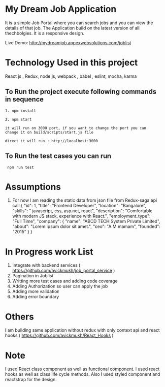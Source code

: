 # My Dream Job Application

It is a simple Job Portal where you can search jobs and you can view the details of that job. The 
Application build on the latest version of all thechbolgies. It is a responsive design.

Live Demo: http://mydreamjob.appexwebsolutions.com/joblist

# Technology Used in this project

React js , Redux, node js, webpack , babel , eslint, mocha, karma

## To Run the project execute following commands in sequence

    1. npm install

    2. npm start

    it will run on 3000 port, if you want to change the port you can change it on build/scripts/start.js file

    direct it will run : http://localhost:3000

## To Run the test cases you can run 
     
     npm run test

# Assumptions 
   1. For now I am reading the static data from json file from Redux-saga api call
       {
            "id": 1,
            "title": "Frontend Developer",
            "location": "Bangalore",
            "skills": " javascript, css, asp.net, react",
            "description": "Comfortable with modern JS stack, experience with React.",
            "employment_type": "Full Time",
            "company": {
                "name": "ABCD TECH System Private Limited",
                "about": "Lorem ipsum dolor sit amet.",
                "ceo": "A M mamam",
                "founded": "2015"
            }
        }

# In Progress work List

   1. Integrate with backend services ( https://github.com/avickmukh/job_portal_service )
   2. Pagination in Joblist
   3. Writting more test cases and adding code coverage
   4. Adding Authorization so user can apply the job 
   5. Adding more validation
   6. Adding error boundary

# Others

   I am building same application without redux with only context api and react hooks ( https://github.com/avickmukh/React_Hooks )

# Note
  
  I used React class component as well as functional component. I used react hooks as well as class life cycle methods. Also I used styled component and reactstrap for the design.
